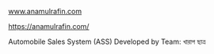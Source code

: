 www.anamulrafin.com

https://anamulrafin.com/

Automobile Sales System (ASS)
Developed by Team: খারাপ ছাত্র
